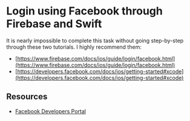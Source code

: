 Login using Facebook through Firebase and Swift
=

It is nearly impossible to complete this task without going step-by-step through these two tutorials.  I highly recommend them:

- [https://www.firebase.com/docs/ios/guide/login/facebook.html](https://www.firebase.com/docs/ios/guide/login/facebook.html)
- [https://developers.facebook.com/docs/ios/getting-started#xcode](https://developers.facebook.com/docs/ios/getting-started#xcode)


Resources
-
- [Facebook Developers Portal](https://developers.facebook.com/)